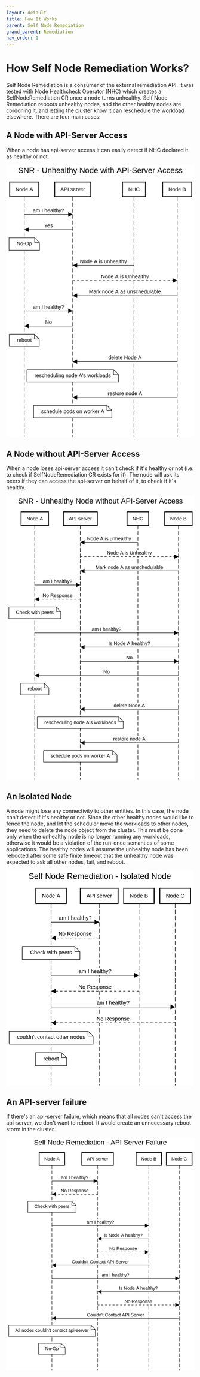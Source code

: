 ```yaml
---
layout: default
title: How It Works
parent: Self Node Remediation
grand_parent: Remediation
nav_order: 1
---
```


# How Self Node Remediation Works?

Self Node Remediation is a consumer of the external remediation API. It was tested with Node Healthcheck Operator (NHC) which creates a SelfNodeRemediation CR once a node turns unhealthy.
Self Node Remediation reboots unhealthy nodes, and the other healthy nodes are cordoning it, and letting the cluster know it can reschedule the workload elsewhere.
There are four main cases:

## A Node with API-Server Access
When a node has api-server access it can easily detect if NHC declared it as healthy or not:

![self-node-remediation-node-with-api-server-acess](../../images/self-node-remediation-with-api-server-access.png)

## A Node without API-Server Access
When a node loses api-server access it can't check if it's healthy or not (i.e. to check if SelfNodeRemediation CR exists for it).
The node will ask its peers if they can access the api-server on behalf of it, to check if it's healthy.

![self-node-remediation-node-without-api-server-access](../../images/self-node-remediation-node-without-api-server-access.png)

## An Isolated Node 
A node might lose any connectivity to other entities. In this case, the node can't detect if it's healthy or not.
Since the other healthy nodes would like to fence the node, and let the scheduler move the workloads to other nodes, they need to delete the node object from the cluster.
This must be done only when the unhealthy node is no longer running any workloads, otherwise it would be a violation of the run-once semantics of some applications.
The healthy nodes will assume the unhealthy node has been rebooted after some safe finite timeout that the unhealthy node was expected to ask all other nodes, fail, and reboot.

![self-node-remediation-api-isolated-node](../../images/self-node-remediation-api-isolated-node.png)

## An API-server failure
If there's an api-server failure, which means that all nodes can't access the api-server, we don't want to reboot.
It would create an unnecessary reboot storm in the cluster.

![self-node-remediation-api-server-failure.png](../../images/self-node-remediation-api-server-failure.png)
